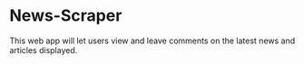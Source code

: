 # News-Scraper
This web app will let users view and leave comments on the latest news and articles displayed.
